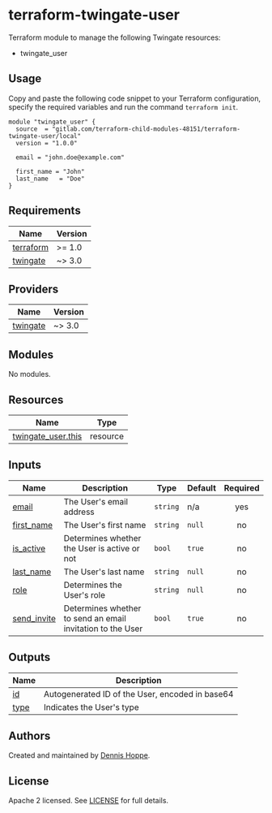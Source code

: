 # terraform-twingate-user

Terraform module to manage the following Twingate resources:

* twingate_user

## Usage

Copy and paste the following code snippet to your Terraform configuration,
specify the required variables and run the command `terraform init`.

```hcl
module "twingate_user" {
  source  = "gitlab.com/terraform-child-modules-48151/terraform-twingate-user/local"
  version = "1.0.0"

  email = "john.doe@example.com"

  first_name = "John"
  last_name   = "Doe"
}
```

<!-- BEGIN_TF_DOCS -->
## Requirements

| Name | Version |
|------|---------|
| <a name="requirement_terraform"></a> [terraform](#requirement\_terraform) | >= 1.0 |
| <a name="requirement_twingate"></a> [twingate](#requirement\_twingate) | ~> 3.0 |

## Providers

| Name | Version |
|------|---------|
| <a name="provider_twingate"></a> [twingate](#provider\_twingate) | ~> 3.0 |

## Modules

No modules.

## Resources

| Name | Type |
|------|------|
| [twingate_user.this](https://registry.terraform.io/providers/twingate/twingate/latest/docs/resources/user) | resource |

## Inputs

| Name | Description | Type | Default | Required |
|------|-------------|------|---------|:--------:|
| <a name="input_email"></a> [email](#input\_email) | The User's email address | `string` | n/a | yes |
| <a name="input_first_name"></a> [first\_name](#input\_first\_name) | The User's first name | `string` | `null` | no |
| <a name="input_is_active"></a> [is\_active](#input\_is\_active) | Determines whether the User is active or not | `bool` | `true` | no |
| <a name="input_last_name"></a> [last\_name](#input\_last\_name) | The User's last name | `string` | `null` | no |
| <a name="input_role"></a> [role](#input\_role) | Determines the User's role | `string` | `null` | no |
| <a name="input_send_invite"></a> [send\_invite](#input\_send\_invite) | Determines whether to send an email invitation to the User | `bool` | `true` | no |

## Outputs

| Name | Description |
|------|-------------|
| <a name="output_id"></a> [id](#output\_id) | Autogenerated ID of the User, encoded in base64 |
| <a name="output_type"></a> [type](#output\_type) | Indicates the User's type |
<!-- END_TF_DOCS -->

## Authors

Created and maintained by [Dennis Hoppe](https://gitlab.com/dhoppeIT).

## License

Apache 2 licensed. See [LICENSE](LICENSE) for full details.
